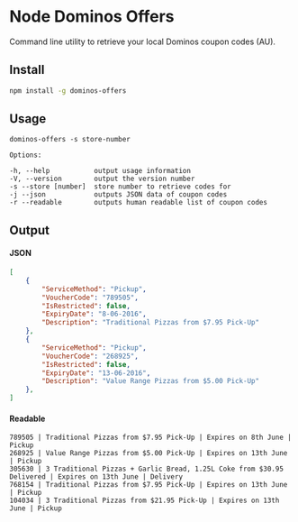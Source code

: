 # Node Dominos Offers

Command line utility to retrieve your local Dominos coupon codes (AU).

## Install

```bash
npm install -g dominos-offers
```

## Usage
    dominos-offers -s store-number

    Options:

    -h, --help           output usage information
    -V, --version        output the version number
    -s --store [number]  store number to retrieve codes for
    -j --json            outputs JSON data of coupon codes
    -r --readable        outputs human readable list of coupon codes

## Output

#### JSON
```json
[
    {
        "ServiceMethod": "Pickup",
        "VoucherCode": "789505",
        "IsRestricted": false,
        "ExpiryDate": "8-06-2016",
        "Description": "Traditional Pizzas from $7.95 Pick-Up"
    },
    {
        "ServiceMethod": "Pickup",
        "VoucherCode": "268925",
        "IsRestricted": false,
        "ExpiryDate": "13-06-2016",
        "Description": "Value Range Pizzas from $5.00 Pick-Up"
    },
]
```

#### Readable
```
789505 | Traditional Pizzas from $7.95 Pick-Up | Expires on 8th June | Pickup
268925 | Value Range Pizzas from $5.00 Pick-Up | Expires on 13th June | Pickup
305630 | 3 Traditional Pizzas + Garlic Bread, 1.25L Coke from $30.95 Delivered | Expires on 13th June | Delivery
768154 | Traditional Pizzas from $7.95 Pick-Up | Expires on 13th June | Pickup
104034 | 3 Traditional Pizzas from $21.95 Pick-Up | Expires on 13th June | Pickup
```
